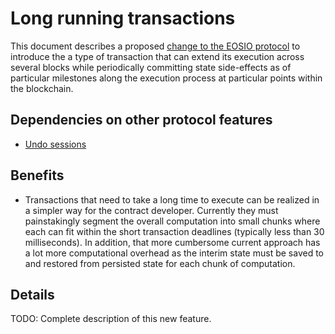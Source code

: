 # Long running transactions

This document describes a proposed [change to the EOSIO protocol](../README.md) to introduce the a type of transaction that can extend its execution across several blocks while periodically committing state side-effects as of particular milestones along the execution process at particular points within the blockchain. 

## Dependencies on other protocol features

* [Undo sessions](../undo_sessions/undo_sessions.md)

## Benefits

* Transactions that need to take a long time to execute can be realized in a simpler way for the contract developer. Currently they must painstakingly segment the overall computation into small chunks where each can fit within the short transaction deadlines (typically less than 30 milliseconds). In addition, that more cumbersome current approach has a lot more computational overhead as the interim state must be saved to and restored from persisted state for each chunk of computation.

## Details

TODO: Complete description of this new feature.